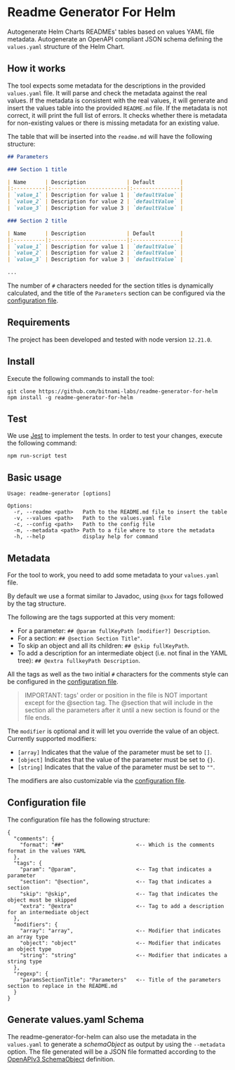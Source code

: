 # Readme Generator For Helm

Autogenerate Helm Charts READMEs' tables based on values YAML file metadata.
Autogenerate an OpenAPI compliant JSON schema defining the `values.yaml` structure of the Helm Chart.

## How it works

The tool expects some metadata for the descriptions in the provided `values.yaml` file. It will parse and check the metadata against the real values.
If the metadata is consistent with the real values, it will generate and insert the values table into the provided `README.md` file.
If the metadata is not correct, it will print the full list of errors. It checks whether there is metadata for non-existing values or there is missing metadata for an existing value.

The table that will be inserted into the `readme.md` will have the following structure:

```markdown
## Parameters

### Section 1 title

| Name      | Description             | Default        |
|:----------|:------------------------|:---------------|
| `value_1` | Description for value 1 | `defaultValue` |
| `value_2` | Description for value 2 | `defaultValue` |
| `value_3` | Description for value 3 | `defaultValue` |

### Section 2 title

| Name      | Description             | Default        |
|:----------|:------------------------|:---------------|
| `value_1` | Description for value 1 | `defaultValue` |
| `value_2` | Description for value 2 | `defaultValue` |
| `value_3` | Description for value 3 | `defaultValue` |

...
```

The number of `#` characters needed for the section titles is dynamically calculated, and the title of the `Parameters` section can be configured via the [configuration file](#configuration-file).

## Requirements

The project has been developed and tested with node version `12.21.0`.

## Install

Execute the following commands to install the tool:

```console
git clone https://github.com/bitnami-labs/readme-generator-for-helm
npm install -g readme-generator-for-helm
```

## Test

We use [Jest](https://jestjs.io) to implement the tests. In order to test your changes, execute the following command:

```console
npm run-script test
```

## Basic usage

```console
Usage: readme-generator [options]

Options:
  -r, --readme <path>   Path to the README.md file to insert the table
  -v, --values <path>   Path to the values.yaml file
  -c, --config <path>   Path to the config file
  -m, --metadata <path> Path to a file where to store the metadata
  -h, --help            display help for command
```

## Metadata

For the tool to work, you need to add some metadata to your `values.yaml` file.

By default we use a format similar to Javadoc, using `@xxx` for tags followed by the tag structure.

The following are the tags supported at this very moment:

- For a parameter: `## @param fullKeyPath [modifier?] Description`.
- For a section: `## @section Section Title"`.
- To skip an object and all its children: `## @skip fullKeyPath`.
- To add a description for an intermediate object (i.e. not final in the YAML tree): `## @extra fullkeyPath Description`.

All the tags as well as the two initial `#` characters for the comments style can be configured in the [configuration file](#configuration-file).

> IMPORTANT: tags' order or position in the file is NOT important except for the @section tag. The @section that will include in the section all the parameters after it until a new section is found or the file ends.

The `modifier` is optional and it will let you override the value of an object. Currently supported modifiers:

- `[array]` Indicates that the value of the parameter must be set to `[]`.
- `[object]` Indicates that the value of the parameter must be set to `{}`.
- `[string]` Indicates that the value of the parameter must be set to `""`.

The modifiers are also customizable via the [configuration file](#configuration-file).

## Configuration file

The configuration file has the following structure:

```
{
  "comments": {
    "format": "##"                       <-- Which is the comments format in the values YAML
  },
  "tags": {
    "param": "@param",                   <-- Tag that indicates a parameter
    "section": "@section",               <-- Tag that indicates a section
    "skip": "@skip",                     <-- Tag that indicates the object must be skipped
    "extra": "@extra"                    <-- Tag to add a description for an intermediate object
  },
  "modifiers": {
    "array": "array",                    <-- Modifier that indicates an array type
    "object": "object"                   <-- Modifier that indicates an object type
    "string": "string"                   <-- Modifier that indicates a string type
  },
  "regexp": {
    "paramsSectionTitle": "Parameters"   <-- Title of the parameters section to replace in the README.md
  }
}
```

## Generate values.yaml Schema

The readme-generator-for-helm can also use the metadata in the `values.yaml` to generate a *schemaObject* as output by using the `--metadata` option. The file generated will be a JSON file formatted according to the [OpenAPIv3 SchemaObject](https://spec.openapis.org/oas/v3.1.0#schema-object) definition.
